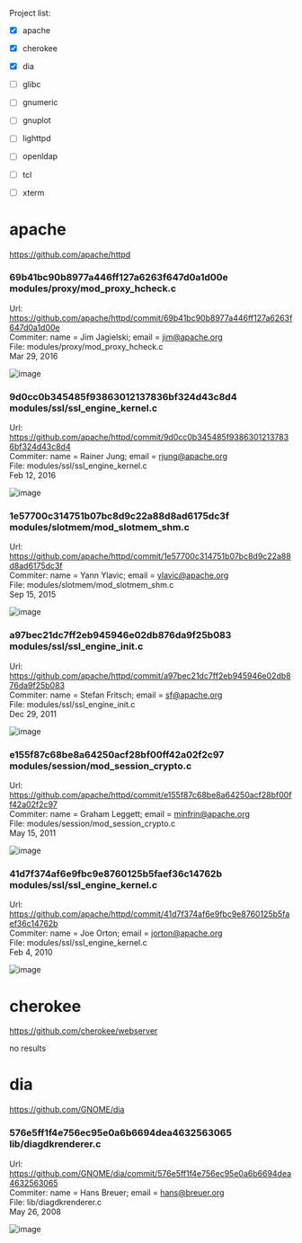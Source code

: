 Project list:

- [x] apache
- [x] cherokee
- [x] dia
- [ ] glibc
- [ ] gnumeric
- [ ] gnuplot
- [ ] lighttpd
- [ ] openldap
- [ ] tcl
- [ ] xterm


# apache

https://github.com/apache/httpd

### 69b41bc90b8977a446ff127a6263f647d0a1d00e modules/proxy/mod_proxy_hcheck.c

Url: https://github.com/apache/httpd/commit/69b41bc90b8977a446ff127a6263f647d0a1d00e <br>
Commiter: name = Jim Jagielski; email = jim@apache.org <br>
File: modules/proxy/mod_proxy_hcheck.c <br>
Mar 29, 2016

![image](https://user-images.githubusercontent.com/5865045/131277497-2ca7d14c-8996-4a15-905c-d4a9ea49803d.png)

### 9d0cc0b345485f93863012137836bf324d43c8d4 modules/ssl/ssl_engine_kernel.c

Url: https://github.com/apache/httpd/commit/9d0cc0b345485f93863012137836bf324d43c8d4 <br>
Commiter: name = Rainer Jung; email = rjung@apache.org <br>
File: modules/ssl/ssl_engine_kernel.c <br>
Feb 12, 2016

![image](https://user-images.githubusercontent.com/5865045/131277682-c42025ad-0f25-48aa-8102-981a08d81285.png)

### 1e57700c314751b07bc8d9c22a88d8ad6175dc3f modules/slotmem/mod_slotmem_shm.c

Url: https://github.com/apache/httpd/commit/1e57700c314751b07bc8d9c22a88d8ad6175dc3f <br>
Commiter: name = Yann Ylavic; email = ylavic@apache.org <br>
File: modules/slotmem/mod_slotmem_shm.c <br>
Sep 15, 2015

![image](https://user-images.githubusercontent.com/5865045/131277756-e55b9f64-4df2-4466-a0a1-4fe2ab29578d.png)

### a97bec21dc7ff2eb945946e02db876da9f25b083 modules/ssl/ssl_engine_init.c

Url: https://github.com/apache/httpd/commit/a97bec21dc7ff2eb945946e02db876da9f25b083 <br>
Commiter: name = Stefan Fritsch; email = sf@apache.org <br>
File: modules/ssl/ssl_engine_init.c <br>
Dec 29, 2011

![image](https://user-images.githubusercontent.com/5865045/131277863-8b90f444-714f-44b4-b4b4-e0e66d6ae83d.png)

### e155f87c68be8a64250acf28bf00ff42a02f2c97 modules/session/mod_session_crypto.c

Url: https://github.com/apache/httpd/commit/e155f87c68be8a64250acf28bf00ff42a02f2c97 <br>
Commiter: name = Graham Leggett; email = minfrin@apache.org <br>
File: modules/session/mod_session_crypto.c <br>
May 15, 2011

![image](https://user-images.githubusercontent.com/5865045/131277943-f53b8bef-775b-407b-a9e1-9a268cd82e23.png)

### 41d7f374af6e9fbc9e8760125b5faef36c14762b modules/ssl/ssl_engine_kernel.c

Url: https://github.com/apache/httpd/commit/41d7f374af6e9fbc9e8760125b5faef36c14762b <br>
Commiter: name = Joe Orton; email = jorton@apache.org <br>
File: modules/ssl/ssl_engine_kernel.c <br>
Feb 4, 2010

![image](https://user-images.githubusercontent.com/5865045/131278003-350ff590-7f5a-4910-b730-98d8dadfc830.png)

# cherokee

https://github.com/cherokee/webserver

no results

# dia

https://github.com/GNOME/dia

### 576e5ff1f4e756ec95e0a6b6694dea4632563065 lib/diagdkrenderer.c

Url: https://github.com/GNOME/dia/commit/576e5ff1f4e756ec95e0a6b6694dea4632563065 <br>
Commiter: name = Hans Breuer; email = hans@breuer.org <br>
File: lib/diagdkrenderer.c <br>
May 26, 2008

![image](https://user-images.githubusercontent.com/5865045/131278200-0a428a2e-c4a0-4870-a780-998e0871953c.png)

